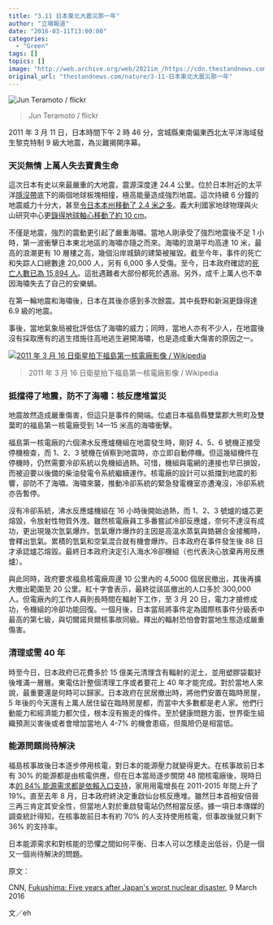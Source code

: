```yaml
---
title: "3.11 日本東北大震災那一年"
author: "立場報道"
date: "2016-03-11T13:00:00"
categories:
  - "Green"
tags: []
topics: []
image: "http://web.archive.org/web/2021im_/https://cdn.thestandnews.com/media/photos/cache/5634173799_0d8ba82b3a_o_czRzZ_1200x0.jpg"
original_url: "thestandnews.com/nature/3-11-日本東北大震災那一年"
---
```

![Jun Teramoto / flickr](http://web.archive.org/web/2021im_/https://cdn.thestandnews.com/media/photos/cache/5634173799_0d8ba82b3a_o_czRzZ_1200x0.jpg)

> Jun Teramoto / flickr

2011 年 3 月 11 日，日本時間下午 2 時 46 分，宮城縣東南偏東西北太平洋海域發生黎克特制 9 級大地震，為災難揭開序幕。

### 天災無情 上萬人失去寶貴生命

這次日本有史以來最嚴重的大地震，震源深度達 24.4 公里。位於日本附近的太平洋[隱沒帶](http://web.archive.org/web/20210628164602/https://zh.wikipedia.org/zh-hk/%E9%9A%B1%E6%B2%92%E5%B8%B6)底下的兩個地球板塊相撞，極高能量造成強烈地震。這次持續 6 分鐘的地震威力十分大，甚至[令日本本州移動了 2.4 米之多](http://web.archive.org/web/20210628164602/http://edition.cnn.com/2011/WOLD/asiapcf/03/12/japan.earthquake.tsunami.earth/)。義大利國家地球物理與火山研究中心更[錄得地球軸心移動了約 10 cm](http://web.archive.org/web/20210628164602/http://edition.cnn.com/2011/WORLD/asiapcf/03/12/japan.earthquake.tsunami.earth/)。

不僅是地震，強烈的震動更引起了嚴重海嘯。當地人剛承受了強烈地震後不足 1 小時，第一波衝擊日本東北地區的海嘯亦隨之而來。海嘯的浪潮平均高達 10 米，最高的浪潮更有 10 層樓之高，幾個沿岸城鎮的建築被摧毀。截至今年，事件的死亡和失踪人口總數達 20,000 人，另有 6,000 多人受傷。至今，日本政府確認的[死亡人數已為 15,894 人](http://web.archive.org/web/20210628164602/http://www.npa.go.jp/archive/keibi/biki/higaijokyo_e.pdf)。這批遇難者大部份都死於遇溺。另外，成千上萬人也不幸因海嘯失去了自己的安樂蝸。

在第一輪地震和海嘯後，日本在其後亦感到多次餘震。其中長野和新潟更錄得達 6.9 級的地震。

事後，當地氣象局被批評低估了海嘯的威力；同時，當地人亦有不少人，在地震後沒有採取應有的逃生措施往高地逃生避開海嘯，也是造成重大傷害的原因之一。

[![2011 年 3 月 16 日衛星拍下福島第一核電廠影像 / Wikipedia](http://web.archive.org/web/2021im_/https://cdn.thestandnews.com/media/photos/cache/Fukushima_I_by_Digital_Globe_B_xnYgM_1200x0.jpg)](http://web.archive.org/web/20210628164602/https://cdn.thestandnews.com/media/photos/cache/Fukushima_I_by_Digital_Globe_B_xnYgM_1200x0.jpg)

> 2011 年 3 月 16 日衛星拍下福島第一核電廠影像 / Wikipedia

### 抵擋得了地震，防不了海嘯：核反應堆當災

地震故然造成嚴重傷害，但這只是事件的開端。位處日本福島縣雙葉郡大熊町及雙葉町的福島第一核電廠受到 14—15 米高的海嘯衝擊。

福島第一核電廠的六個沸水反應爐機組在地震發生時，剛好 4、5、6 號機正接受停機檢查，而 1、2、3 號機在偵察到地震時，亦立即自動停機。但這幾組機件在停機時，仍然需要冷卻系統以免機組過熱。可惜，機組與電網的連接也早已損毀，而被迫要以後備的柴油發電令系統繼續運作。核電廠的設計可以抵擋到地震的影響，卻防不了海嘯。海嘯來襲，推動冷卻系統的緊急發電機室亦遭淹沒，冷卻系統亦告暫停。

沒有冷卻系統，沸水反應爐機組在 16 小時後開始過熱，而 1、2、3 號爐的爐芯更熔毀，令放射性物質外洩。雖然核電廠員工多番嘗試冷卻反應爐，奈何不達沒有成功，更出現幾次氫氣爆炸。氫氣爆炸爆炸的主因是高溫水蒸氣與鋯錫合金接觸時，會釋出氫氣。累積的氫氣和空氣混合就有機會爆炸。日本政府在事件發生後 88 日才承認爐芯熔毀。最終日本政府決定引入海水冷卻機組（也代表決心放棄再用反應爐）。

與此同時，政府要求福島核電廠周邊 10 公里內的 4,5000 個居民撤出，其後再擴大撤出範圍至 20 公里。紅十字會表示，最終從該區撤出的人口多於 300,000 人。但電廠內的工作人員則長時間在輻射下工作，至 3 月 20 日，電力才搶修成功，令機組的冷卻功能回復。一個月後，日本當局將事件定為國際核事件分級表中最高的第七級，與切爾諾貝爾核事故同級。釋出的輻射恐怕會對當地生態造成嚴重傷害。

### 清理或需 40 年

時至今日，日本政府已花費多於 15 億美元清理含有輻射的泥土，並用塑膠袋載好後堆滿一層層。東電估計整個清理工序或者要花上 40 年才能完成。對於當地人來說，最重要還是何時可以歸家。日本政府在民居撤出時，將他們安置在臨時房屋，5 年後的今天還有上萬人居住留在臨時房屋都，而當中大多數都是老人家。他們行動能力和經濟能力都欠佳，根本沒有搬走的條件。至於健康問題方面，世界衛生組織預測災害後或者會增加當地人 4-7% 的機會患癌，但風險仍是相當低。

### 能源問題尚待解決

福島核事故後日本逐步停用核電，對日本的能源壓力就變得更大。在核事故前日本有 30% 的能源都是由核電供應，但在日本當局逐步關閉 48 間核電廠後，現時日本[的 84% 能源需求都是依賴入口支持](http://web.archive.org/web/20210628164602/http://www.world-nuclear.org/information-library/country-profiles/countries-g-n/japan-nuclear-power.aspx)，家用用電增長在 2011-2015 年間上升了 19%。直至去年 8 月，日本政府終決定重啟仙台核反應堆。雖然日本首相安倍晉三再三肯定其安全性，但當地人對於重啟發電站仍然相當反感。據一項日本傳媒的調查統計得知，在核事故前日本有約 70% 的人支持使用核電，但事故後就只剩下 36% 的支持率。 

日本能源需求和對核能的恐懼之間如何平衡、日本人可以怎樣走出低谷，仍是一個又一個尚待解決的問題。

原文：

CNN, [Fukushima: Five years after Japan's worst nuclear disaster](http://web.archive.org/web/20210628164602/http://edition.cnn.com/2016/03/08/asia/fukushima-five-year-anniversry/), 9 March 2016

文／eh